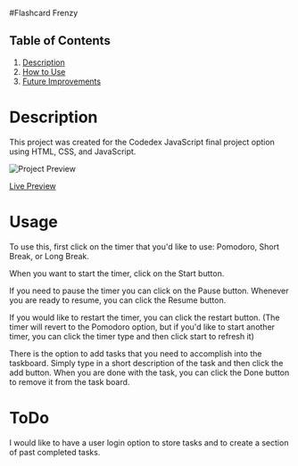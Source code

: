 #Flashcard Frenzy
## Table of Contents
1. [Description](#Description)
2. [How to Use](#Usage)
3. [Future Improvements](#ToDo)


# Description
This project was created for the Codedex JavaScript final project option using HTML, CSS, and JavaScript. 

![Project Preview](https://firebasestorage.googleapis.com/v0/b/codedex-io.appspot.com/o/community%2Ffinal-project%2Fpost%2FgF476udi9G5p5n8leR3S%2FScreenshot%202023-12-27%20085614.png?alt=media&token=2706ac1b-4808-480f-bb3e-203150b8516a)

[Live Preview](https://pomodoro-kuklinski.vercel.app/)

# Usage

To use this, first click on the timer that you'd like to use: Pomodoro, Short Break, or Long Break.

When you want to start the timer, click on the Start button.

If you need to pause the timer you can click on the Pause button. Whenever you are ready to resume, you can click the Resume button.

If you would like to restart the timer, you can click the restart button. 
(The timer will revert to the Pomodoro option, but if you'd like to start another timer, you can click the timer type and then click start to refresh it)

There is the option to add tasks that you need to accomplish into the taskboard. Simply type in a short description of the task and then click the add button.
When you are done with the task, you can click the Done button to remove it from the task board.

# ToDo

I would like to have a user login option to store tasks and to create a section of past completed tasks. 
